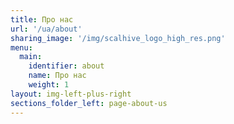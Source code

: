 ```yaml
---
title: Про нас
url: '/ua/about'
sharing_image: '/img/scalhive_logo_high_res.png'
menu:
  main:
    identifier: about
    name: Про нас
    weight: 1
layout: img-left-plus-right
sections_folder_left: page-about-us
---
```



